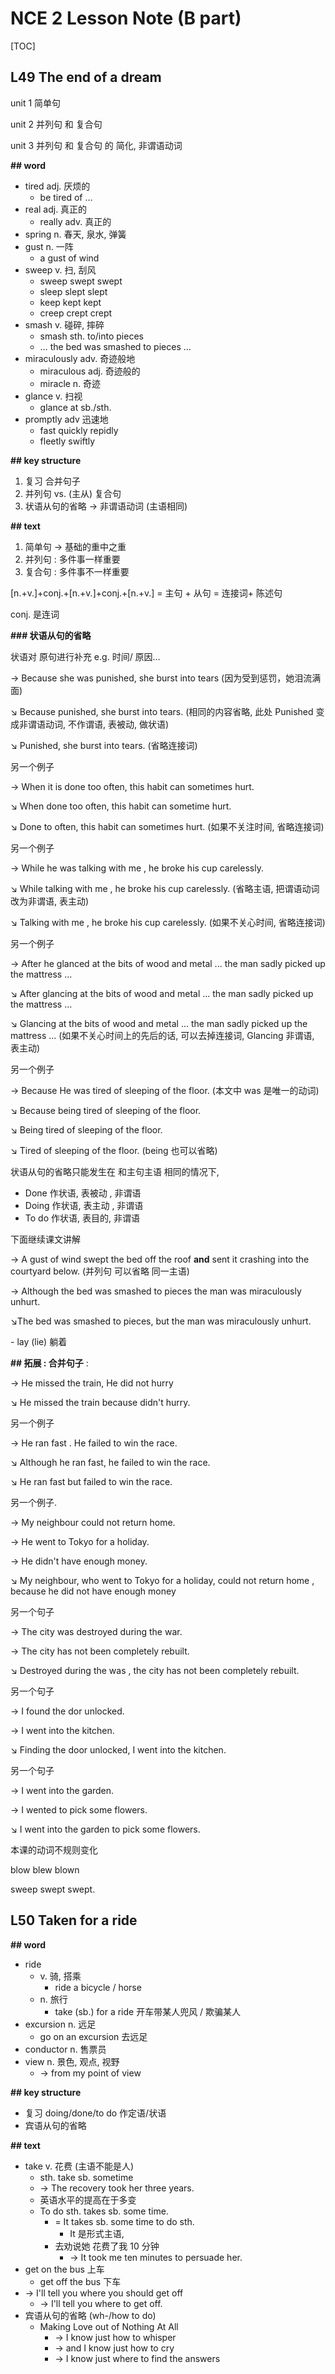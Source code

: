 # NCE 2 Lesson Note (B part)

[TOC]

## L49 The end of a dream

unit 1 简单句

unit 2 并列句 和 复合句

unit 3 并列句 和 复合句 的 简化, 非谓语动词

**## word**

- tired adj. 厌烦的
  - be tired of …
- real adj. 真正的
  - really adv. 真正的
- spring n. 春天, 泉水, 弹簧
- gust n. 一阵
  - a gust of wind
- sweep v. 扫, 刮风
  - sweep swept swept
  - sleep slept slept
  - keep kept kept
  - creep crept crept
- smash v. 碰碎, 摔碎
  - smash sth. to/into pieces
  - … the bed was smashed to pieces …
- miraculously adv. 奇迹般地
  - miraculous adj. 奇迹般的
  - miracle n. 奇迹
- glance v. 扫视
  - glance at sb./sth.
- promptly adv 迅速地
  - fast quickly repidly
  - fleetly swiftly

**## key structure**

1. 复习 合并句子
2. 并列句 vs. (主从) 复合句
3. 状语从句的省略 → 非谓语动词 (主语相同)

**## text**

1. 简单句 → 基础的重中之重
2. 并列句 : 多件事一样重要
3. 复合句 : 多件事不一样重要

[n.+v.]+conj.+[n.+v.]+conj.+[n.+v.] = 主句 + 从句 = 连接词+ 陈述句

conj. 是连词

**### 状语从句的省略**

状语对 原句进行补充 e.g. 时间/ 原因…

→ Because she was punished, she burst into tears (因为受到惩罚，她泪流满面)

↘︎ Because punished, she burst into tears. (相同的内容省略, 此处 Punished 变成非谓语动词, 不作谓语, 表被动, 做状语)

↘︎ Punished, she burst into tears. (省略连接词)

另一个例子

→ When it is done too often, this habit can sometimes hurt.

↘︎ When done too often, this habit can sometime hurt.

↘︎ Done to often, this habit can sometimes hurt. (如果不关注时间, 省略连接词)

另一个例子

→ While he was talking with me , he broke his cup carelessly.

↘︎ While talking with me , he broke his cup carelessly. (省略主语, 把谓语动词改为非谓语, 表主动)

↘︎ Talking with me , he broke his cup carelessly. (如果不关心时间, 省略连接词)

另一个例子

-> After he glanced at the bits of wood and metal ... the man sadly picked up the mattress ...

↘︎ After glancing at the bits of wood and metal ... the man sadly picked up the mattress ...

↘︎ Glancing at the bits of wood and metal ... the man sadly picked up the mattress ... (如果不关心时间上的先后的话, 可以去掉连接词, Glancing 非谓语, 表主动)

另一个例子

-> Because He was tired of sleeping of the floor. (本文中 was 是唯一的动词)

↘︎ Because being tired of sleeping of the floor.

↘︎ Being tired of sleeping of the floor. 

↘︎ Tired of sleeping of the floor. (being 也可以省略)

状语从句的省略只能发生在 和主句主语 相同的情况下, 

* Done 作状语, 表被动 , 非谓语
* Doing 作状语, 表主动 ,  非谓语
* To do 作状语, 表目的, 非谓语

下面继续课文讲解

-> A gust of wind swept the bed off the roof **and** sent it crashing into the courtyard below.  (并列句 可以省略 同一主语)

-> Although the bed was smashed to pieces the man was miraculously unhurt.

↘︎The bed was smashed to pieces, but the man was miraculously unhurt.

\- lay (lie) 躺着

**## 拓展 : 合并句子** : 

-> He missed the train, He did not hurry

↘︎ He missed the train because didn't hurry.

另一个例子

-> He ran fast . He failed to win the race.

↘︎ Although he ran fast, he failed to win the race.

↘︎ He ran fast but failed to win the race.

另一个例子.

-> My neighbour could not return home. 

-> He went to Tokyo for a holiday.

-> He didn't have enough money.

↘︎ My neighbour, who went to Tokyo for a holiday, could not return home , because he did not have enough money

另一个句子

-> The city was destroyed during the war.

-> The city has not been completely rebuilt.

↘︎ Destroyed during the was , the city has not been completely rebuilt.

另一个句子

-> I found the dor unlocked.

-> I went into the kitchen.

↘︎ Finding the door unlocked, I went into the kitchen.

另一个句子

-> I went into the garden.

-> I wented to pick some flowers.

↘︎ I went into the garden to pick some flowers.

本课的动词不规则变化

blow blew blown

sweep swept swept.

## L50 Taken for a ride

**## word**

* ride 
  * v. 骑, 搭乘 
    *  ride a bicycle / horse
  * n. 旅行
    * take (sb.) for a ride 开车带某人兜风 / 欺骗某人 
* excursion n. 远足
  * go on an excursion 去远足
* conductor n. 售票员
* view n. 景色, 观点, 视野
  * → from my point of view

**## key structure**

* 复习 doing/done/to do 作定语/状语
* 宾语从句的省略

**## text**

* take v. 花费 (主语不能是人)
  * sth. take sb. sometime
  * → The recovery took her three years.
  * 英语水平的提高在于多变
  * To do sth. takes sb. some time.
    * = It takes sb. some time to do sth.
      * It 是形式主语, 
    * 去劝说她 花费了我 10 分钟
      * → It took me ten minutes to persuade her.
* get on the bus 上车
  * get off the bus 下车
* → I'll tell you where you should get off
  * → I'll tell you where to get off.
* 宾语从句的省略 (wh-/how to do)
  * Making Love out of Nothing At All
    * → I know just how to whisper
    * → and I know just how to cry
    * → I know just where to find the answers

